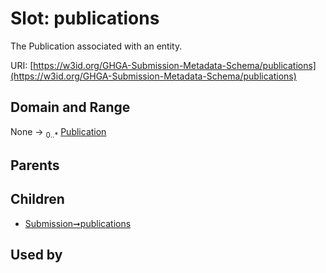 
# Slot: publications


The Publication associated with an entity.

URI: [https://w3id.org/GHGA-Submission-Metadata-Schema/publications](https://w3id.org/GHGA-Submission-Metadata-Schema/publications)


## Domain and Range

None &#8594;  <sub>0..\*</sub> [Publication](Publication.md)

## Parents


## Children

 *  [Submission➞publications](Submission_publications.md)

## Used by

